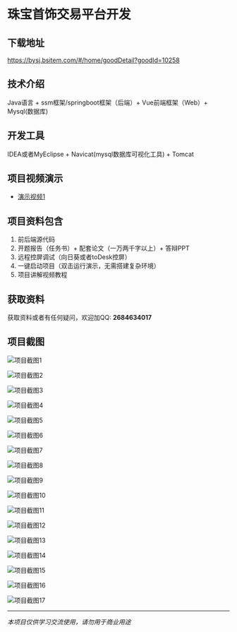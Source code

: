 # 珠宝首饰交易平台开发

## 下载地址
https://bysj.bsitem.com/#/home/goodDetail?goodId=10258

## 技术介绍
Java语言 + ssm框架/springboot框架（后端）+ Vue前端框架（Web）+ Mysql(数据库)

## 开发工具
IDEA或者MyEclipse + Navicat(mysql数据库可视化工具) + Tomcat

## 项目视频演示
- [演示视频1](https://graduation-images.oss-cn-beijing.aliyuncs.com/videos/828%E5%A5%97ssm%E5%BD%95%E5%83%8F/10258_ssm101%E7%8F%A0%E5%AE%9D%E9%A6%96%E9%A5%B0%E4%BA%A4%E6%98%93%E5%B9%B3%E5%8F%B0%E5%BC%80%E5%8F%91%E5%BD%95%E5%83%8F.mp4)

## 项目资料包含
1. 前后端源代码
2. 开题报告（任务书）+ 配套论文（一万两千字以上）+ 答辩PPT
3. 远程控屏调试（向日葵或者toDesk控屏）
4. 一键启动项目（双击运行演示，无需搭建复杂环境）
5. 项目讲解视频教程

## 获取资料
获取资料或者有任何疑问，欢迎加QQ: **2684634017**

## 项目截图
![项目截图1](https://graduation-images.oss-cn-beijing.aliyuncs.com/图片/10258/毕设论坛项目主图.jpg)

![项目截图2](https://graduation-images.oss-cn-beijing.aliyuncs.com/图片/10258/1.png)

![项目截图3](https://graduation-images.oss-cn-beijing.aliyuncs.com/图片/10258/2.png)

![项目截图4](https://graduation-images.oss-cn-beijing.aliyuncs.com/图片/10258/3.png)

![项目截图5](https://graduation-images.oss-cn-beijing.aliyuncs.com/图片/10258/4.png)

![项目截图6](https://graduation-images.oss-cn-beijing.aliyuncs.com/图片/10258/5.png)

![项目截图7](https://graduation-images.oss-cn-beijing.aliyuncs.com/图片/10258/6.png)

![项目截图8](https://graduation-images.oss-cn-beijing.aliyuncs.com/图片/10258/7.png)

![项目截图9](https://graduation-images.oss-cn-beijing.aliyuncs.com/图片/10258/8.png)

![项目截图10](https://graduation-images.oss-cn-beijing.aliyuncs.com/图片/10258/9.png)

![项目截图11](https://graduation-images.oss-cn-beijing.aliyuncs.com/图片/10258/10.png)

![项目截图12](https://graduation-images.oss-cn-beijing.aliyuncs.com/图片/10258/11.png)

![项目截图13](https://graduation-images.oss-cn-beijing.aliyuncs.com/图片/10258/12.png)

![项目截图14](https://graduation-images.oss-cn-beijing.aliyuncs.com/图片/10258/13.png)

![项目截图15](https://graduation-images.oss-cn-beijing.aliyuncs.com/图片/10258/14.png)

![项目截图16](https://graduation-images.oss-cn-beijing.aliyuncs.com/图片/10258/15.png)

![项目截图17](https://graduation-images.oss-cn-beijing.aliyuncs.com/图片/10258/16.png)

---
*本项目仅供学习交流使用，请勿用于商业用途*
